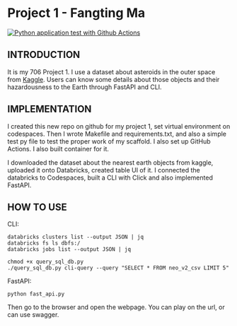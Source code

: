 # Project 1 - Fangting Ma

[![Python application test with Github Actions](https://github.com/nogibjj/scafford/actions/workflows/main.yml/badge.svg)](https://github.com/nogibjj/scafford/actions/workflows/main.yml)

## INTRODUCTION

It is my 706 Project 1. I use a dataset about asteroids in the outer space from [Kaggle](https://www.kaggle.com/datasets/sameepvani/nasa-nearest-earth-objects?select=neo_v2.csv). Users can know some details about those objects and their hazardousness to the Earth through FastAPI and CLI.

## IMPLEMENTATION

I created this new repo on github for my project 1, set virtual environment on codespaces. Then I wrote Makefile and requirements.txt, and also a simple test py file to test the proper work of my scaffold. I also set up GitHub Actions. I also built container for it.

I downloaded the dataset about the nearest earth objects from kaggle, uploaded it onto Databricks, created table UI of it. I connected the databricks to Codespaces, built a CLI with Click and also implemented FastAPI.

## HOW TO USE

CLI:
```
databricks clusters list --output JSON | jq
databricks fs ls dbfs:/
databricks jobs list --output JSON | jq

chmod +x query_sql_db.py
./query_sql_db.py cli-query --query "SELECT * FROM neo_v2_csv LIMIT 5"
```

FastAPI:
```
python fast_api.py
```
Then go to the browser and open the webpage. You can play on the url, or can use swagger.
